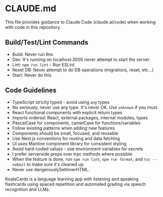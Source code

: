 # CLAUDE.md

This file provides guidance to Claude Code (claude.ai/code) when working with code in this repository.

## Build/Test/Lint Commands
- Build: Never run this
- Dev: It's running on localhost:3000 never attempt to start the server.
- Lint: `npm run lint` - Run ESLint
- Reset DB: Never attempt to do DB operations (migrations, reset, etc...)
- Start: Never do this

## Code Guidelines
- TypeScript strictly typed - avoid using `any` types
- No seriously, never use any type. It's never OK. Use `unknown` if you must.
- React functional components with explicit return types
- Imports ordered: React, external packages, internal modules, types
- PascalCase for components, camelCase for functions/variables
- Follow existing patterns when adding new features
- Components should be small, focused, and reusable
- Use Next.js conventions for routing and data fetching
- UI uses Mantine component library for consistent styling
- Avoid hard-coded values - use environment variables for secrets
- I prefer serverside props over trpc methods where possible
- When the feature is done, run `npm run lint`, `npm run format`, and `tsc --noEmit` to make sure it's cleaned up.
- Never use dangerouslySetInnerHTML.

KoalaCards is a language learning app with listening and speaking flashcards using spaced repetition and automated grading via speech recognition and LLMs.